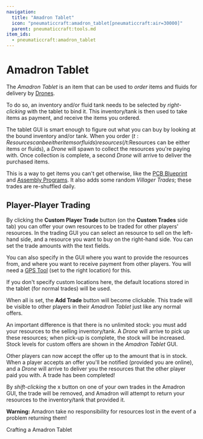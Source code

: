 ```yaml
---
navigation:
  title: "Amadron Tablet"
  icon: "pneumaticcraft:amadron_tablet[pneumaticcraft:air=30000]"
  parent: pneumaticcraft:tools.md
item_ids:
  - pneumaticcraft:amadron_tablet
---
```


# Amadron Tablet

The *Amadron Tablet* is an item that can be used to *order* items and fluids for delivery by [Drones](./drone.md).

To do so, an inventory and/or fluid tank needs to be selected by *right-clicking* with the tablet to bind it. This inventory/tank is then used to take items as payment, and receive the items you ordered.

The tablet GUI is smart enough to figure out what you can buy by looking at the bound inventory and/or tank. When you order <Color hex="#880">$(t:Resources can be either items or fluids)resources$(/t:Resources can be either items or fluids)</Color>, a *Drone* will spawn to collect the resources you're paying with. Once collection is complete, a second *Drone* will arrive to deliver the purchased items.

This is a way to get items you can't get otherwise, like the [PCB Blueprint](../pcb_blueprint.md) and [Assembly Programs](../assembly_programs.md). It also adds some random *Villager Trades*; these trades are re-shuffled daily.

## Player-Player Trading

By clicking the **Custom Player Trade** button (on the **Custom Trades** side tab) you can offer your own resources to be traded for other players' resources. In the trading GUI you can select an resource to sell on the left-hand side, and a resource you want to buy on the right-hand side. You can set the trade amounts with the text fields.

You can also specify in the GUI where you want to provide the resources from, and where you want to receive payment from other players. You will need a [GPS Tool](./gps_tool.md) (set to the right location) for this.

If you don't specify custom locations here, the default locations stored in the tablet (for normal trades) will be used.

When all is set, the **Add Trade** button will become clickable. This trade will be visible to other players in their *Amadron Tablet* just like any normal offers.

An important difference is that there is no unlimited stock: you must add your resources to the selling inventory/tank. A *Drone* will arrive to pick up these resources; when pick-up is complete, the stock will be increased. Stock levels for custom offers are shown in the *Amadron Tablet* GUI.

Other players can now accept the offer up to the amount that is in stock. When a player accepts an offer you'll be notified (provided you are online), and a *Drone* will arrive to deliver you the resources that the other player paid you with. A trade has been completed!

By *shift-clicking* the <Color hex="#F00">x</Color> button on one of your own trades in the Amadron GUI, the trade will be removed, and Amadron will attempt to return your resources to the inventory/tank that provided it. 

**Warning:** Amadron take no responsibility for resources lost in the event of a problem returning them!

Crafting a Amadron Tablet

<Recipe id="pneumaticcraft:amadron_tablet" />

